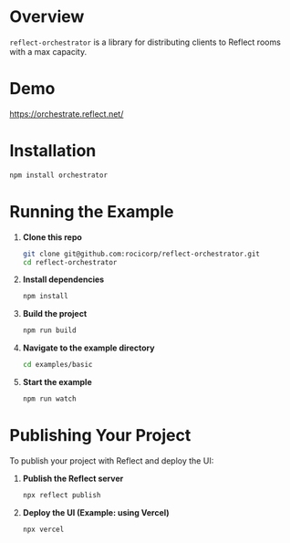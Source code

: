 # Overview

`reflect-orchestrator` is a library for distributing clients to Reflect rooms with a max capacity.

# Demo

https://orchestrate.reflect.net/

# Installation

```bash
npm install orchestrator
```

# Running the Example

1. **Clone this repo**

   ```bash
   git clone git@github.com:rocicorp/reflect-orchestrator.git
   cd reflect-orchestrator
   ```

1. **Install dependencies**

   ```bash
   npm install
   ```

1. **Build the project**

   ```bash
   npm run build
   ```

1. **Navigate to the example directory**

   ```bash
   cd examples/basic
   ```

1. **Start the example**
   ```bash
   npm run watch
   ```

# Publishing Your Project

To publish your project with Reflect and deploy the UI:

1. **Publish the Reflect server**

   ```bash
   npx reflect publish
   ```

2. **Deploy the UI (Example: using Vercel)**
   ```bash
   npx vercel
   ```
